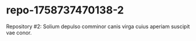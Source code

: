 # repo-1758737470138-2
Repository #2: Solium depulso comminor canis virga cuius aperiam suscipit vae conor.
